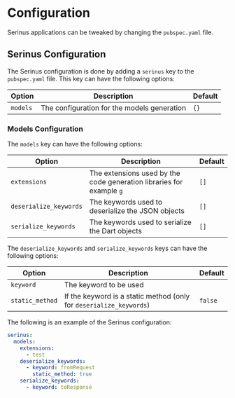 # Configuration

Serinus applications can be tweaked by changing the `pubspec.yaml` file. 

## Serinus Configuration

The Serinus configuration is done by adding a `serinus` key to the `pubspec.yaml` file. This key can have the following options:

| Option | Description | Default |
| --- | --- | --- |
| `models` | The configuration for the models generation | `{}` |

### Models Configuration

The `models` key can have the following options:

| Option | Description | Default |
| --- | --- | --- |
| `extensions` | The extensions used by the code generation libraries for example `g` | `[]` |
| `deserialize_keywords` | The keywords used to deserialize the JSON objects | `[]` |
| `serialize_keywords` | The keywords used to serialize the Dart objects | `[]` |

The `deserialize_keywords` and `serialize_keywords` keys can have the following options:

| Option | Description | Default |
| --- | --- | --- |
| `keyword` | The keyword to be used | |
| `static_method` | If the keyword is a static method (only for `deserialize_keywords`) | `false` |

The following is an example of the Serinus configuration:

```yaml
serinus:
  models:
    extensions:
      - test
    deserialize_keywords:
      - keyword: fromRequest
        static_method: true
    serialize_keywords:
      - keyword: toResponse
```
